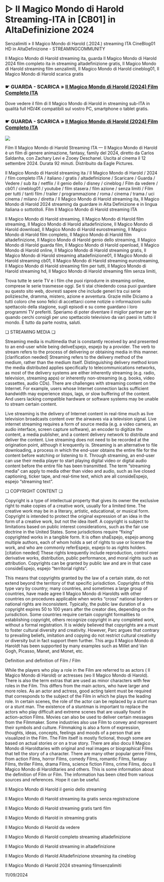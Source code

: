 # ▷ Il Magico Mondo di Harold Streaming-ITA in [CB01] in AltaDefinizione 2024

Senzalimiti » Il Magico Mondo di Harold (.2024.) streaming ITA CineBlog01 HD in AltaDefinizione - STREAMINGCOMMUNITY

Il Magico Mondo di Harold streaming ita, guarda Il Magico Mondo di Harold 2024 film completo ita in streaming altadefinizione gratis, Il Magico Mondo di Harold streaming film senzalimiti, Il Magico Mondo di Harold cineblog01, Il Magico Mondo di Harold scarica gratis

### ☛ GUARDA - SCARICA » [Il Magico Mondo di Harold (2024) Film Completo ITA](https://t.co/OnP8ndccXx)

Dove vedere il film di Il Magico Mondo di Harold in streaming sub-ITA in qualità full HD/4K compatibili sul vostro PC, smartphone o tablet gratis.

### ☛ GUARDA - SCARICA » [Il Magico Mondo di Harold (2024) Film Completo ITA](https://t.co/OnP8ndccXx)

<p dir="auto"><a href="https://t.co/OnP8ndccXx" title="HDPLAY" rel="nofollow"><img src="https://i.imgur.com/jhNGoEt.gif" style="max-width: 100%;"></a></p>

Film Il Magico Mondo di Harold Streaming ITA — Il Magico Mondo di Harold è un film di genere animazione, fantasy, family del 2024, diretto da Carlos Saldanha, con Zachary Levi e Zooey Deschanel. Uscita al cinema il 12 settembre 2024. Durata 92 minuti. Distribuito da Eagle Pictures.

Il Magico Mondo di Harold streaming ita / Il Magico Mondo di Harold / 2024 / film completo ITA / italiano / gratis / altadefinizione / Scaricare / Guarda / Vedere / sub ita / netflix / il genio dello / disney / cineblog / Film da vedere / cb01 / cineblog01 / youtube / film stasera / film azione / senza limiti / Film per tutti / tanti film / trailer / programmazione / roma / cinema / trama / uci cinema / milano / diretta / Il Magico Mondo di Harold streaming ita, Il Magico Mondo di Harold 2024 streaming da guardare in Alta Definizione e in lingua italiana o sottotitoli. Film Il Magico Mondo di Harold streaming ITA

Il Magico Mondo di Harold streaming, Il Magico Mondo di Harold film streaming, Il Magico Mondo di Harold altadefinizione, Il Magico Mondo di Harold download, Il Magico Mondo di Harold eurostreaming, Il Magico Mondo di Harold film completo, Il Magico Mondo di Harold film altadefinizione, Il Magico Mondo di Harold genio dello streaming, Il Magico Mondo di Harold guarda film, Il Magico Mondo di Harold openload, Il Magico Mondo di Harold online, Il Magico Mondo di Harold streaming gratis, Il Magico Mondo di Harold streaming altadefinizione01, Il Magico Mondo di Harold streaming cb01, Il Magico Mondo di Harold streaming eurostreaming, Il Magico Mondo di Harold streaming film per tutti, Il Magico Mondo di Harold streaming hd, Il Magico Mondo di Harold streaming film senza limiti,

Trova tutte le serie TV e i film che puoi riprodurre in streaming online, comprese le serie trasmesse oggi. Se ti stai chiedendo cosa puoi guardare su questo sito web, dovresti sapere che include generi tra cui serie poliziesche, dramma, mistero, azione e avventura. Grazie mille Diciamo a tutti coloro che sono felici di accettarci come notizie o informazioni sullo spettacolo della stagione, sugli episodi e su come guardano i loro programmi TV preferiti. Speriamo di poter diventare il miglior partner per te quando cerchi consigli per uno spettacolo televisivo da vari paesi in tutto il mondo. È tutto da parte nostra, saluti.

❏ STREAMING MEDIA ❏

Streaming media is multimedia that is constantly received by and presented to an end-user while being deliveEspejo, espejo by a provider. The verb to stream refers to the process of delivering or obtaining media in this manner.[clarification needed] Streaming refers to the delivery method of the medium, rather than the medium itself. Distinguishing delivery method krom the media distributed applies specifically to telecommunications networks, as most of the delivery systems are either inherently streaming (e.g. radio, television, streaming apps) or inherently non-streaming (e.g. books, video cassettes, audio CDs). There are challenges with streaming content on the Internet. For example, users whose Internet connection lacks sufficient bandwidth may experience stops, lags, or slow buffering of the content. And users lacking compatible hardware or software systems may be unable to stream certain content.

Live streaming is the delivery of Internet content in real-time much as live television broadcasts content over the airwaves via a television signal. Live internet streaming requires a form of source media (e.g. a video camera, an audio interface, screen capture software), an encoder to digitize the content, a media publisher, and a content delivery network to distribute and deliver the content. Live streaming does not need to be recorded at the origination point, although it krequently is. Streaming is an alternative to file downloading, a process in which the end-user obtains the entire file for the content before watching or listening to it. Through streaming, an end-user can use their media player to start playing digital video or digital audio content before the entire file has been transmitted. The term “streaming media” can apply to media other than video and audio, such as live closed captioning, ticker tape, and real-time text, which are all consideEspejo, espejo “streaming text”.

❏ COPYRIGHT CONTENT ❏

Copyright is a type of intellectual property that gives its owner the exclusive right to make copies of a creative work, usually for a limited time. The creative work may be in a literary, artistic, educational, or musical form. Copyright is intended to protect the original expression of an idea in the form of a creative work, but not the idea itself. A copyright is subject to limitations based on public interest considerations, such as the fair use doctrine in the United States. Some jurisdictions require “fixing” copyrighted works in a tangible form. It is often shaEspejo, espejo among multiple authors, each of whom holds a set of rights to use or license the work, and who are commonly referEspejo, espejo to as rights holders.[citation needed] These rights krequently include reproduction, control over derivative works, distribution, public performance, and moral rights such as attribution. Copyrights can be granted by public law and are in that case consideEspejo, espejo “territorial rights”.

This means that copyrights granted by the law of a certain state, do not extend beyond the territory of that specific jurisdiction. Copyrights of this type vary by country; many countries, and sometimes a large group of countries, have made agree Il Magico Mondo di Haroldts with other countries on procedures applicable when works “cross” national borders or national rights are inconsistent. Typically, the public law duration of a copyright expires 50 to 100 years after the creator dies, depending on the jurisdiction. Some countries require certain copyright formalities to establishing copyright, others recognize copyright in any completed work, without a formal registration. It is widely believed that copyrights are a must to foster cultural diversity and creativity. However, Parc argues that contrary to prevailing beliefs, imitation and copying do not restrict cultural creativity or diversity but in fact support them further. This argu Il Magico Mondo di Haroldt has been supported by many examples such as Millet and Van Gogh, Picasso, Manet, and Monet, etc.

Definition and definition of Film / Film

While the players who play a role in the Film are referred to as actors ( Il Magico Mondo di Harold) or actresses (wo Il Magico Mondo di Harold). There is also the term extras that are used as minor characters with few roles in the Film. This differs from the main actors, who have larger and more roles. As an actor and actress, good acting talent must be required that corresponds to the subject of the Film in which he plays the leading role. In certain scenes, the role of the actor can be replaced by a stunt man or a stunt man. The existence of a stuntman is important to replace the actors who play difficult and extreme scenes that are usually found in action-action Films. Movies can also be used to deliver certain messages from the Filmmaker. Some industries also use Film to convey and represent their symbols and culture. Filmmaking is also a form of expression, thoughts, ideas, concepts, feelings and moods of a person that are visualized in the Film. The Film itself is mostly fictional, though some are based on actual stories or on a true story. There are also docu Il Magico Mondo di Haroldtaries with original and real images or biographical Films that tell the story of a character. There are many other popular genre Films, from action Films, horror Films, comedy Films, romantic Films, fantasy Films, thriller Films, drama Films, science fiction Films, crime Films, docu Il Magico Mondo di Haroldtaries and others. This is some information about the definition of Film or Film. The information has been cited from various sources and references. Hope it can be useful.

Il Magico Mondo di Harold il genio dello streaming

Il Magico Mondo di Harold streaming ita gratis senza registrazione

Il Magico Mondo di Harold streaming gratis tanti film

Il Magico Mondo di Harold in streaming gratis

Il Magico Mondo di Harold da vedere

Il Magico Mondo di Harold completo streaming altadefinizione

Il Magico Mondo di Harold streaming in altadefinizione

Il Magico Mondo di Harold Altadefinizione streaming ita cineblog

Il Magico Mondo di Harold 2024 streaming filmsenzalimiti

11/09/2024
